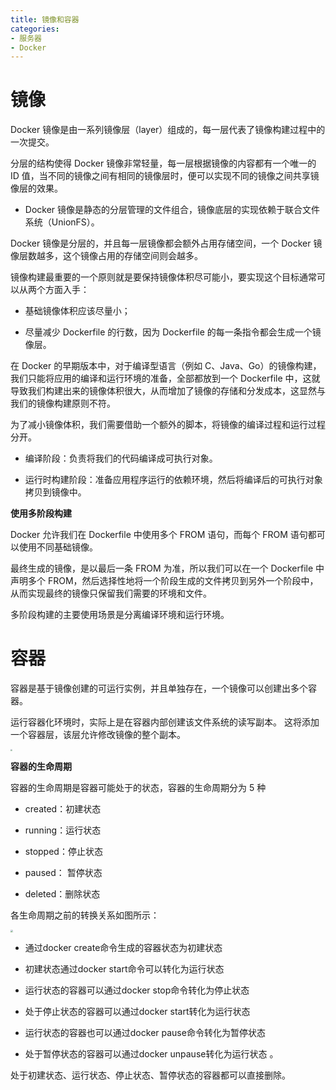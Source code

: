 ```yaml
---
title: 镜像和容器
categories: 
- 服务器
- Docker
---
```


# 镜像

Docker 镜像是由一系列镜像层（layer）组成的，每一层代表了镜像构建过程中的一次提交。

分层的结构使得 Docker 镜像非常轻量，每一层根据镜像的内容都有一个唯一的 ID 值，当不同的镜像之间有相同的镜像层时，便可以实现不同的镜像之间共享镜像层的效果。

* Docker 镜像是静态的分层管理的文件组合，镜像底层的实现依赖于联合文件系统（UnionFS）。

Docker 镜像是分层的，并且每一层镜像都会额外占用存储空间，一个 Docker 镜像层数越多，这个镜像占用的存储空间则会越多。

镜像构建最重要的一个原则就是要保持镜像体积尽可能小，要实现这个目标通常可以从两个方面入手：

* 基础镜像体积应该尽量小；

* 尽量减少 Dockerfile 的行数，因为 Dockerfile 的每一条指令都会生成一个镜像层。

在 Docker 的早期版本中，对于编译型语言（例如 C、Java、Go）的镜像构建，我们只能将应用的编译和运行环境的准备，全部都放到一个 Dockerfile 中，这就导致我们构建出来的镜像体积很大，从而增加了镜像的存储和分发成本，这显然与我们的镜像构建原则不符。

为了减小镜像体积，我们需要借助一个额外的脚本，将镜像的编译过程和运行过程分开。

* 编译阶段：负责将我们的代码编译成可执行对象。

* 运行时构建阶段：准备应用程序运行的依赖环境，然后将编译后的可执行对象拷贝到镜像中。

**使用多阶段构建**

Docker 允许我们在 Dockerfile 中使用多个 FROM 语句，而每个 FROM 语句都可以使用不同基础镜像。

最终生成的镜像，是以最后一条 FROM 为准，所以我们可以在一个 Dockerfile 中声明多个 FROM，然后选择性地将一个阶段生成的文件拷贝到另外一个阶段中，从而实现最终的镜像只保留我们需要的环境和文件。

多阶段构建的主要使用场景是分离编译环境和运行环境。

# 容器

容器是基于镜像创建的可运行实例，并且单独存在，一个镜像可以创建出多个容器。

运行容器化环境时，实际上是在容器内部创建该文件系统的读写副本。 这将添加一个容器层，该层允许修改镜像的整个副本。

<img src="https://img-blog.csdnimg.cn/9ad9a7c674754f8d820d89e6230c8132.png" style="zoom:20%;" />

**容器的生命周期**

容器的生命周期是容器可能处于的状态，容器的生命周期分为 5 种

* created：初建状态

* running：运行状态

* stopped：停止状态

* paused： 暂停状态

* deleted：删除状态

各生命周期之前的转换关系如图所示：

<img src="https://img-blog.csdnimg.cn/74367ca4b4034501ba9a61b99637d753.png" style="zoom:25%;" />

* 通过docker create命令生成的容器状态为初建状态

* 初建状态通过docker start命令可以转化为运行状态

* 运行状态的容器可以通过docker stop命令转化为停止状态

* 处于停止状态的容器可以通过docker start转化为运行状态

* 运行状态的容器也可以通过docker pause命令转化为暂停状态

* 处于暂停状态的容器可以通过docker unpause转化为运行状态 。

处于初建状态、运行状态、停止状态、暂停状态的容器都可以直接删除。